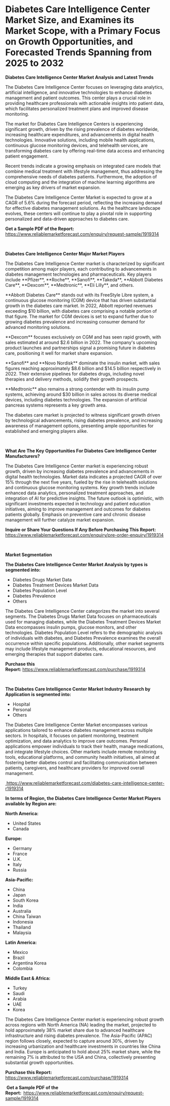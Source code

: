<p><h1>Diabetes Care Intelligence Center Market Size, and Examines its Market Scope, with a Primary Focus on Growth Opportunities, and Forecasted Trends Spanning from 2025 to 2032</h1></p><p><strong>Diabetes Care Intelligence Center Market Analysis and Latest Trends</strong></p>
<p><p>The Diabetes Care Intelligence Center focuses on leveraging data analytics, artificial intelligence, and innovative technologies to enhance diabetes management and patient outcomes. This center plays a crucial role in providing healthcare professionals with actionable insights into patient data, which facilitates personalized treatment plans and improved disease monitoring.</p><p>The market for Diabetes Care Intelligence Centers is experiencing significant growth, driven by the rising prevalence of diabetes worldwide, increasing healthcare expenditures, and advancements in digital health technologies. Innovative solutions, including mobile health applications, continuous glucose monitoring devices, and telehealth services, are transforming diabetes care by offering real-time data access and enhancing patient engagement. </p><p>Recent trends indicate a growing emphasis on integrated care models that combine medical treatment with lifestyle management, thus addressing the comprehensive needs of diabetes patients. Furthermore, the adoption of cloud computing and the integration of machine learning algorithms are emerging as key drivers of market expansion.</p><p>The Diabetes Care Intelligence Center Market is expected to grow at a CAGR of 5.6% during the forecast period, reflecting the increasing demand for effective diabetes management solutions. As the healthcare landscape evolves, these centers will continue to play a pivotal role in supporting personalized and data-driven approaches to diabetes care.</p></p>
<p><strong>Get a Sample PDF of the Report:&nbsp;</strong> <a href="https://www.reliablemarketforecast.com/enquiry/request-sample/1919314?utm_campaign=2439&utm_medium=2&utm_source=Github&utm_content=ia&utm_term=13042025&utm_id=diabetes-care-intelligence-center">https://www.reliablemarketforecast.com/enquiry/request-sample/1919314</a></p>
<p>&nbsp;</p>
<p><strong>Diabetes Care Intelligence Center Major Market Players</strong></p>
<p><p>The Diabetes Care Intelligence Center market is characterized by significant competition among major players, each contributing to advancements in diabetes management technologies and pharmaceuticals. Key players include **Pfizer**, **Roche**, **Sanofi**, **Takeda**, **Abbott Diabetes Care**, **Dexcom**, **Medtronic**, **Eli Lilly**, and others. </p><p>**Abbott Diabetes Care** stands out with its FreeStyle Libre system, a continuous glucose monitoring (CGM) device that has driven substantial growth in the diabetes care market. In 2022, Abbott reported revenues exceeding $10 billion, with diabetes care comprising a notable portion of that figure. The market for CGM devices is set to expand further due to growing diabetes prevalence and increasing consumer demand for advanced monitoring solutions.</p><p>**Dexcom** focuses exclusively on CGM and has seen rapid growth, with sales estimated at around $2.6 billion in 2022. The company's upcoming product launches and partnerships signal a promising future in diabetes care, positioning it well for market share expansion.</p><p>**Sanofi** and **Novo Nordisk** dominate the insulin market, with sales figures reaching approximately $8.6 billion and $14.5 billion respectively in 2022. Their extensive pipelines for diabetes drugs, including novel therapies and delivery methods, solidify their growth prospects.</p><p>**Medtronic** also remains a strong contender with its insulin pump systems, achieving around $30 billion in sales across its diverse medical devices, including diabetes technologies. The expansion of artificial pancreas systems represents a key growth area.</p><p>The diabetes care market is projected to witness significant growth driven by technological advancements, rising diabetes prevalence, and increasing awareness of management options, presenting ample opportunities for established and emerging players alike.</p></p>
<p>&nbsp;</p>
<p><strong>What Are The Key Opportunities For Diabetes Care Intelligence Center Manufacturers?</strong></p>
<p><p>The Diabetes Care Intelligence Center market is experiencing robust growth, driven by increasing diabetes prevalence and advancements in digital health technologies. Market data indicates a projected CAGR of over 15% through the next five years, fueled by the rise in telehealth solutions and continuous glucose monitoring systems. Key growth trends include enhanced data analytics, personalized treatment approaches, and integration of AI for predictive insights. The future outlook is optimistic, with significant investments expected in technology and patient education initiatives, aiming to improve management and outcomes for diabetes patients globally. Emphasis on preventive care and chronic disease management will further catalyze market expansion.</p></p>
<p><strong>Inquire or Share Your Questions If Any Before Purchasing This Report:</strong> <a href="https://www.reliablemarketforecast.com/enquiry/pre-order-enquiry/1919314?utm_campaign=2439&utm_medium=2&utm_source=Github&utm_content=ia&utm_term=13042025&utm_id=diabetes-care-intelligence-center">https://www.reliablemarketforecast.com/enquiry/pre-order-enquiry/1919314</a></p>
<p>&nbsp;</p>
<p><strong>Market Segmentation</strong></p>
<p><strong>The Diabetes Care Intelligence Center Market Analysis by types is segmented into:</strong></p>
<p><ul><li>Diabetes Drugs Market Data</li><li>Diabetes Treatment Devices Market Data</li><li>Diabetes Population Level</li><li>Diabetes Prevalence</li><li>Others</li></ul></p>
<p><p>The Diabetes Care Intelligence Center categorizes the market into several segments. The Diabetes Drugs Market Data focuses on pharmaceuticals used for managing diabetes, while the Diabetes Treatment Devices Market Data encompasses insulin pumps, glucose monitors, and other technologies. Diabetes Population Level refers to the demographic analysis of individuals with diabetes, and Diabetes Prevalence examines the overall occurrence within specific populations. Additionally, other market segments may include lifestyle management products, educational resources, and emerging therapies that support diabetes care.</p></p>
<p><strong>Purchase this Report:&nbsp;</strong><a href="https://www.reliablemarketforecast.com/purchase/1919314?utm_campaign=2439&utm_medium=2&utm_source=Github&utm_content=ia&utm_term=13042025&utm_id=diabetes-care-intelligence-center">https://www.reliablemarketforecast.com/purchase/1919314</a></p>
<p>&nbsp;</p>
<p><strong>The Diabetes Care Intelligence Center Market Industry Research by Application is segmented into:</strong></p>
<p><ul><li>Hospital</li><li>Personal</li><li>Others</li></ul></p>
<p><p>The Diabetes Care Intelligence Center Market encompasses various applications tailored to enhance diabetes management across multiple sectors. In hospitals, it focuses on patient monitoring, treatment optimization, and data analytics to improve care outcomes. Personal applications empower individuals to track their health, manage medications, and integrate lifestyle choices. Other markets include remote monitoring tools, educational platforms, and community health initiatives, all aimed at fostering better diabetes control and facilitating communication between patients, caregivers, and healthcare providers for improved overall management.</p></p>
<p><a href="https://www.reliablemarketforecast.com/diabetes-care-intelligence-center-r1919314?utm_campaign=2439&utm_medium=2&utm_source=Github&utm_content=ia&utm_term=13042025&utm_id=diabetes-care-intelligence-center">&nbsp;https://www.reliablemarketforecast.com/diabetes-care-intelligence-center-r1919314</a></p>
<p><strong>In terms of Region, the Diabetes Care Intelligence Center Market Players available by Region are:</strong></p>
<p>
    <p> <strong> North America: </strong>
        <ul>
            <li>United States</li>
            <li>Canada</li>
        </ul>
        </p> 
    <p> <strong> Europe: </strong>
        <ul>
            <li>Germany</li>
            <li>France</li>
            <li>U.K.</li>
            <li>Italy</li>
            <li>Russia</li>
        </ul>
        </p> 
    <p> <strong> Asia-Pacific: </strong>
        <ul>
            <li>China</li>
            <li>Japan</li>
            <li>South Korea</li>
            <li>India</li>
            <li>Australia</li>
            <li>China Taiwan</li>
            <li>Indonesia</li>
            <li>Thailand</li>
            <li>Malaysia</li>
        </ul>
        </p> 
    <p> <strong> Latin America: </strong>
        <ul>
            <li>Mexico</li>
            <li>Brazil</li>
            <li>Argentina Korea</li>
            <li>Colombia</li>
        </ul>
        </p> 
    <p> <strong> Middle East & Africa: </strong>
        <ul>
            <li>Turkey</li>
            <li>Saudi</li>
            <li>Arabia</li>
            <li>UAE</li>
            <li>Korea</li>
        </ul>
    </p>
    </p>
<p><p>The Diabetes Care Intelligence Center market is experiencing robust growth across regions with North America (NA) leading the market, projected to hold approximately 38% market share due to advanced healthcare infrastructure and rising diabetes prevalence. The Asia-Pacific (APAC) region follows closely, expected to capture around 30%, driven by increasing urbanization and healthcare investments in countries like China and India. Europe is anticipated to hold about 25% market share, while the remaining 7% is attributed to the USA and China, collectively presenting substantial growth opportunities.</p></p>
<p><strong>Purchase this Report: </strong><a href="https://www.reliablemarketforecast.com/purchase/1919314?utm_campaign=2439&utm_medium=2&utm_source=Github&utm_content=ia&utm_term=13042025&utm_id=diabetes-care-intelligence-center">https://www.reliablemarketforecast.com/purchase/1919314</a></p>
<p>&nbsp;<strong>Get a Sample PDF of the Report:&nbsp;&nbsp;</strong><a href="https://www.reliablemarketforecast.com/enquiry/request-sample/1919314?utm_campaign=2439&utm_medium=2&utm_source=Github&utm_content=ia&utm_term=13042025&utm_id=diabetes-care-intelligence-center">https://www.reliablemarketforecast.com/enquiry/request-sample/1919314</a></p>
<p><strong></strong></p>
<p><p></p><p></p><p></p></p>